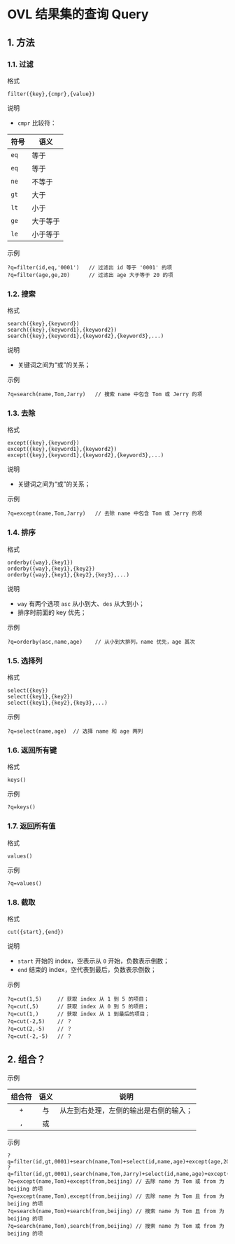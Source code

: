 # OVL 结果集的查询 Query

## 1. 方法

### 1.1. 过滤

<kbd>格式</kbd>

```
filter({key},{cmpr},{value})
```

<kbd>说明</kbd>

- `cmpr` 比较符：

| 符号 | 语义     |
| ---- | -------- |
| `eq` | 等于     |
| `eq` | 等于     |
| `ne` | 不等于   |
| `gt` | 大于     |
| `lt` | 小于     |
| `ge` | 大于等于 |
| `le` | 小于等于 |

<kbd>示例</kbd>

```
?q=filter(id,eq,'0001')   // 过滤出 id 等于 '0001' 的项
?q=filter(age,ge,20)      // 过滤出 age 大于等于 20 的项
```

### 1.2. 搜索

<kbd>格式</kbd>

```
search({key},{keyword})
search({key},{keyword1},{keyword2})
search({key},{keyword1},{keyword2},{keyword3},...)
```

<kbd>说明</kbd>

- 关键词之间为“或”的关系；

<kbd>示例</kbd>

```
?q=search(name,Tom,Jarry)   // 搜索 name 中包含 Tom 或 Jerry 的项
```

### 1.3. 去除

<kbd>格式</kbd>

```
except({key},{keyword})
except({key},{keyword1},{keyword2})
except({key},{keyword1},{keyword2},{keyword3},...)
```

<kbd>说明</kbd>

- 关键词之间为“或”的关系；

<kbd>示例</kbd>

```
?q=except(name,Tom,Jarry)   // 去除 name 中包含 Tom 或 Jerry 的项
```

### 1.4. 排序

<kbd>格式</kbd>

```
orderby({way},{key1})
orderby({way},{key1},{key2})
orderby({way},{key1},{key2},{key3},...)
```

<kbd>说明</kbd>

- `way` 有两个选项 `asc` 从小到大、`des` 从大到小；
- 排序时前面的 key 优先；

<kbd>示例</kbd>

```
?q=orderby(asc,name,age)    // 从小到大排列，name 优先，age 其次
```

### 1.5. 选择列

<kbd>格式</kbd>

```
select({key})
select({key1},{key2})
select({key1},{key2},{key3},...)
```

<kbd>示例</kbd>

```
?q=select(name,age)  // 选择 name 和 age 两列
```

### 1.6. 返回所有键

<kbd>格式</kbd>

```
keys()
```

<kbd>示例</kbd>

```
?q=keys()
```

### 1.7. 返回所有值

<kbd>格式</kbd>

```
values()
```

<kbd>示例</kbd>

```
?q=values()
```

### 1.8. 截取

<kbd>格式</kbd>

```
cut({start},{end})
```

<kbd>说明</kbd>

- `start` 开始的 index，空表示从 `0` 开始，负数表示倒数；
- `end` 结束的 index，空代表到最后，负数表示倒数；

<kbd>示例</kbd>

```
?q=cut(1,5)     // 获取 index 从 1 到 5 的项目；
?q=cut(,5)      // 获取 index 从 0 到 5 的项目；
?q=cut(1,)      // 获取 index 从 1 到最后的项目；
?q=cut(-2,5)    // ？
?q=cut(2,-5)    // ？
?q=cut(-2,-5)   // ？
```

## 2. 组合？

<kbd>示例</kbd>

| 组合符 | 语义 | 说明                                   |
| :----: | :--: | -------------------------------------- |
|  `+`   |  与  | 从左到右处理，左侧的输出是右侧的输入； |
|  `,`   |  或  |                                        |

<kbd>示例</kbd>

```
?q=filter(id,gt,0001)+search(name,Tom)+select(id,name,age)+except(age,20)
?q=filter(id,gt,0001),search(name,Tom,Jarry)+select(id,name,age)+except(age,20)
?q=except(name,Tom)+except(from,beijing) // 去除 name 为 Tom 或 from 为 beijing 的项
?q=except(name,Tom),except(from,beijing) // 去除 name 为 Tom 且 from 为 beijing 的项
?q=search(name,Tom)+search(from,beijing) // 搜索 name 为 Tom 且 from 为 beijing 的项
?q=search(name,Tom),search(from,beijing) // 搜索 name 为 Tom 或 from 为 beijing 的项
```
